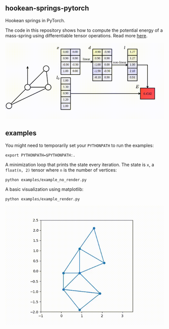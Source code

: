 ## hookean-springs-pytorch

Hookean springs in PyTorch.

The code in this repository shows how to compute the potential energy of a mass-spring using differentiable tensor operations. Read more [here](https://medium.com/@juniorrojas/physics-based-simulation-via-backpropagation-on-energy-functions-6d3b0e93f5fb).

![](media/compgraph.gif)

## examples

You might need to temporarily set your `PYTHONPATH` to run the examples:

```
export PYTHONPATH=$PYTHONPATH:.
```

A minimization loop that prints the state every iteration. The state is `x`, a `float(n, 2)` tensor where `n` is the number of vertices:

```
python examples/example_no_render.py
```

A basic visualization using matplotlib:

```
python examples/example_render.py
```

![](media/matplotlib.gif)
